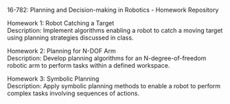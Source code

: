 16-782: Planning and Decision-making in Robotics - Homework Repository

Homework 1: Robot Catching a Target <br/> 
Description: Implement algorithms enabling a robot to catch a moving target using planning strategies discussed in class. <br/> 


Homework 2: Planning for N-DOF Arm <br/> 
Description: Develop planning algorithms for an N-degree-of-freedom robotic arm to perform tasks within a defined workspace. <br/> 


Homework 3: Symbolic Planning <br/> 
Description: Apply symbolic planning methods to enable a robot to perform complex tasks involving sequences of actions. <br/> 

